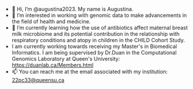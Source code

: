 - 👋 Hi, I’m @augustina2023. My name is Augustina.
- 👀 I’m interested in working with genomic data to make advancements in the field of health and medicine.
- 🌱 I’m currently learning how the use of antibiotics affect maternal breast milk microbiome and its potential contribution in the relationship with respiratory conditions and atopy in children in the CHILD Cohort Study.
- I am currently working towards receiving my Master's in Biomedical Informatics. I am being supervised by Dr.Duan in the Computational Genomics Laboratory at Queen's University: https://duanlab.ca/Members.html 
- 📫 You can reach me at the email associated with my institution: 22pc33@queensu.ca

<!---
augustina2023/augustina2023 is a ✨ special ✨ repository because its `README.md` (this file) appears on your GitHub profile.
You can click the Preview link to take a look at your changes.
--->
